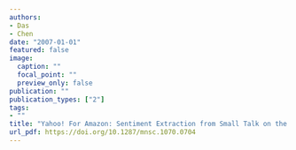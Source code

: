 ```yaml
---
authors:
- Das
- Chen
date: "2007-01-01"
featured: false
image:
  caption: ""
  focal_point: ""
  preview_only: false
publication: ""
publication_types: ["2"]
tags:
- ""
title: "Yahoo! For Amazon: Sentiment Extraction from Small Talk on the Web"
url_pdf: https://doi.org/10.1287/mnsc.1070.0704
---
```

